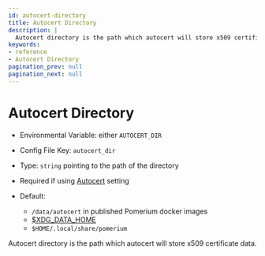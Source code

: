 ```yaml
---
id: autocert-directory
title: Autocert Directory
description: |
  Autocert directory is the path which autocert will store x509 certificate data.
keywords:
- reference
- Autocert Directory
pagination_prev: null
pagination_next: null
---
```



# Autocert Directory
- Environmental Variable: either `AUTOCERT_DIR`
- Config File Key: `autocert_dir`
- Type: `string` pointing to the path of the directory
- Required if using [Autocert](#autocert) setting
- Default:

  - `/data/autocert` in published Pomerium docker images
  - [$XDG_DATA_HOME](https://specifications.freedesktop.org/basedir-spec/basedir-spec-latest.html)
  - `$HOME/.local/share/pomerium`

Autocert directory is the path which autocert will store x509 certificate data.

